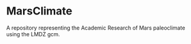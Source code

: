 # MarsClimate
A repository representing the Academic Research of Mars paleoclimate using the LMDZ gcm. 
